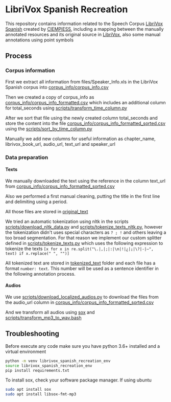 # LibriVox Spanish Recreation

This repository contains information related to the Speech Corpus [LibriVox Spanish](https://catalog.ldc.upenn.edu/LDC2020S01) created by [CIEMPIESS](http://www.ciempiess.org/about), including a mapping between the manually annotated resources and its original source in [LibriVox](https://librivox.org/), also some manual annotations using point symbols

## Process

### Corpus information

First we extract all information from files/Speaker_Info.xls in the LibriVox Spanish corpus into 
[corpus_info/corpus_info.csv](corpus_info/corpus_info.csv)

Then we created a copy of corpus_info as [corpus_info/corpus_info_formatted.csv](corpus_info/corpus_info_formatted.csv) 
which includes an additional column for  total_seconds using [scripts/transform_time_column.py](scripts/transform_time_column.py) 

After we sort that file using the newly created column  total_seconds and store the content into the file 
[corpus_info/corpus_info_formatted_sorted.csv](corpus_info/corpus_info_formatted_sorted.csv) using the [scripts/sort_by_time_column.py](scripts/sort_by_time_column.py)

Manually we add new columns for useful information as chapter_name, librivox_book_url, audio_url, text_url and speaker_url

### Data preparation

#### Texts

We manually downloaded the text using the reference in the column text_url from [corpus_info/corpus_info_formatted_sorted.csv](corpus_info/corpus_info_formatted_sorted.csv)

Also we performed a first manual cleaning, putting the title in the first line and delimiting using a period.

All those files are stored in [original_text](original_text)

We tried an automatic tokenization using nltk in the scripts [scripts/download_nltk_data.py](scripts/download_nltk_data.py) 
and [scripts/tokenize_texts_nltk.py](scripts/tokenize_texts_nltk.py), however the tokenization didn't uses special characters 
as `? ; !` and others leaving a too broad segmentation. For that reason we implement our custom splitter defined in [scripts/tokenize_texts.py](scripts/tokenize_texts.py)
which uses the following expression to tokenize the texts `[x for x in re.split("\.|,|;|:|\n|!|¿|¡|\?|-|—", text) if x.replace(" ", "")]`

All tokenized text are stored in [tokenized_text](tokenized_text) folder and each file has a format `number: text`. This
number will be used as a sentence identifier in the following annotation process.


#### Audios

We use [scripts/download_localized_audios.py](scripts/download_localized_audios.py) to download the files from the audio_url
column in [corpus_info/corpus_info_formatted_sorted.csv](corpus_info/corpus_info_formatted_sorted.csv)

And we transform all audios using [sox](http://sox.sourceforge.net/) and [scripts/transform_mp3_to_wav.bash](scripts/transform_mp3_to_wav.bash)



## Troubleshooting

Before execute any code make sure you have python 3.6+ installed and a virtual environment

```bash
python -m venv librivox_spanish_recreation_env
source librivox_spanish_recreation_env
pip install requirements.txt
```

To install sox, check your software package manager. If using ubuntu

```bash
sudo apt install sox
sudo apt install libsox-fmt-mp3
```
